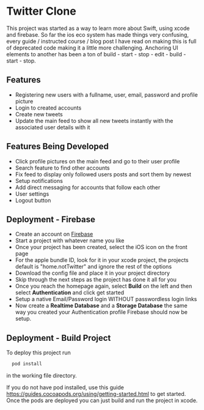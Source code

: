 # Twitter Clone 

This project was started as a way to learn more about Swift, using xcode and firebase. So far the ios eco system has made things very confusing, every guide / instructed course / blog post I have read on making this is full of deprecated code making it a little more challenging. Anchoring UI elements to another has been a ton of build - start - stop - edit - build - start - stop.

## Features
- Registering new users with a fullname, user, email, password and profile picture
- Login to created accounts
- Create new tweets
- Update the main feed to show all new tweets instantly with the associated user details with it

## Features Being Developed
- Click profile pictures on the main feed and go to their user profile
- Search feature to find other accounts
- Fix feed to display only followed users posts and sort them by newest
- Setup notifications
- Add direct messaging for accounts that follow each other
- User settings
- Logout button 
## Deployment - Firebase
 
- Create an account on [Firebase](https://console.firebase.google.com)
- Start a project with whatever name you like
- Once your project has been created, select the iOS icon on the front page
- For the apple bundle ID, look for it in your xcode project, the projects default is "home.notTwitter" and ignore the rest of the options
- Download the config file and place it in your project directory
- Skip through the next steps as the project has done it all for you
- Once you reach the homepage again, select **Build** on the left and then select **Authentication** and click get started
- Setup a native Email/Password login WITHOUT passwordless login links
- Now create a **Realtime Database** and a **Storage Database** the same way you created your Authentication profile
Firebase should now be setup.

## Deployment - Build Project
To deploy this project run

```bash
  pod install
```
in the working file directory.

If you do not have pod installed, use this guide https://guides.cocoapods.org/using/getting-started.html to get started.
Once the pods are deployed you can just build and run the project in xcode.
